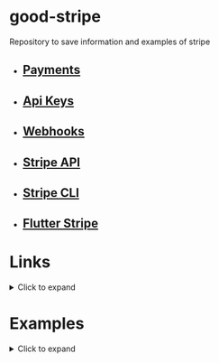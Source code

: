 # good-stripe
Repository to save information and examples of stripe

* ## [Payments](./docs/payments.md)
* ## [Api Keys](./docs/apikeys.md)
* ## [Webhooks](./docs/webhooks.md)
* ## [Stripe API](./docs/api.md)
* ## [Stripe CLI](./docs/cli.md)
* ## [Flutter Stripe](./docs/flutter.md)


# Links
<details><summary>Click to expand</summary>

* # [Stripe Development](https://stripe.com/docs/development)
* ## [Example to create a Webhook](https://dashboard.stripe.com/test/webhooks/create?endpoint_location=local)
* ## [Strip CLI!!](https://stripe.com/docs/stripe-cli)
* ## [Payments Guides](https://stripe.com/docs/payments?payments=popular)
* ## [Stripe Node](https://github.com/stripe/stripe-node)
Quizas esto sea una buena idea para familiarizarme con Stripe para aprender como implementarlo en Flutter.
De todas formas, tengo que investigar porque hay procesos que se hacen desde la app y no desde el backend?
* ## [Stripe API](https://stripe.com/docs/api/)
* ## [Stripe documentation](https://stripe.com/docs)
* ## [Documentation for Webhooks](https://stripe.com/docs/webhooks)

# [Flutterstripe.io](https://flutterstripe.io/)
## [flutter_stripe: ^3.1.0](https://pub.dev/packages/flutter_stripe)
* [Flutter stripe packages](https://pub.dev/publishers/flutterstripe.io/packages)

## [Stripe payment](https://pub.dev/packages/stripe_payment/)
* [Example](https://pub.dev/packages/stripe_payment/example)
* [Code example](https://github.com/jonasbark/flutter_stripe_payment)

## Stripe Flutter SDK
* [Exploring the Stripe Flutter SDK](https://blog.logrocket.com/exploring-stripe-flutter-sdk/)

</details>

# Examples
<details><summary>Click to expand</summary>

* [accept_payment](./accept_payment/README) 
Example copied from the [official documentation](https://stripe.com/docs/payments/accept-a-payment?platform=web)

</details>